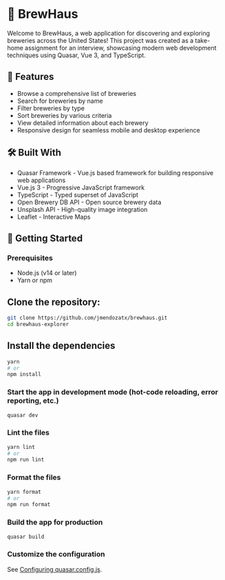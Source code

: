 # 🍺 BrewHaus

Welcome to BrewHaus, a web application for discovering and exploring breweries across the United States! This project was created as a take-home assignment for an interview, showcasing modern web development techniques using Quasar, Vue 3, and TypeScript.

## 🌟 Features

- Browse a comprehensive list of breweries
- Search for breweries by name
- Filter breweries by type
- Sort breweries by various criteria
- View detailed information about each brewery
- Responsive design for seamless mobile and desktop experience

## 🛠️ Built With

- Quasar Framework - Vue.js based framework for building responsive web applications
- Vue.js 3 - Progressive JavaScript framework
- TypeScript - Typed superset of JavaScript
- Open Brewery DB API - Open source brewery data
- Unsplash API - High-quality image integration
- Leaflet - Interactive Maps

## 🚀 Getting Started

### Prerequisites

- Node.js (v14 or later)
- Yarn or npm

## Clone the repository:
```bash
git clone https://github.com/jmendozatx/brewhaus.git
cd brewhaus-explorer
```

## Install the dependencies
```bash
yarn
# or
npm install
```

### Start the app in development mode (hot-code reloading, error reporting, etc.)
```bash
quasar dev
```


### Lint the files
```bash
yarn lint
# or
npm run lint
```


### Format the files
```bash
yarn format
# or
npm run format
```



### Build the app for production
```bash
quasar build
```

### Customize the configuration
See [Configuring quasar.config.js](https://v2.quasar.dev/quasar-cli-vite/quasar-config-js).
